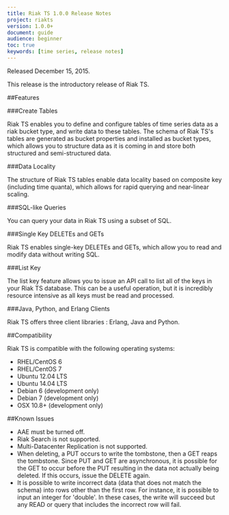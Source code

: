 ```yaml
---
title: Riak TS 1.0.0 Release Notes
project: riakts
version: 1.0.0+
document: guide
audience: beginner
toc: true
keywords: [time series, release notes]
---
```


Released December 15, 2015.

This release is the introductory release of Riak TS. 


##Features

###Create Tables

Riak TS enables you to define and configure tables of time series data as a riak bucket type, and write data to these tables. The schema of Riak TS's tables are generated as bucket properties and installed as bucket types, which allows you to structure data as it is coming in and store both structured and semi-structured data.

###Data Locality

The structure of Riak TS tables enable data locality based on composite key (including time quanta), which allows for rapid querying and near-linear scaling.

###SQL-like Queries

You can query your data in Riak TS using a subset of SQL.

###Single Key DELETEs and GETs

Riak TS enables single-key DELETEs and GETs, which allow you to read and modify data without writing SQL.

###List Key

The list key feature allows you to issue an API call to list all of the keys in your Riak TS database. This can be a useful operation, but it is incredibly resource intensive as all keys must be read and processed. 

###Java, Python, and Erlang Clients

Riak TS offers three client libraries : Erlang, Java and Python.


##Compatibility

Riak TS is compatible with the following operating systems:

* RHEL/CentOS 6
* RHEL/CentOS 7
* Ubuntu 12.04 LTS
* Ubuntu 14.04 LTS
* Debian 6 (development only)
* Debian 7 (development only)
* OSX 10.8+ (development only)


##Known Issues

* AAE must be turned off.
* Riak Search is not supported.
* Multi-Datacenter Replication is not supported.
* When deleting, a PUT occurs to write the tombstone, then a GET reaps the tombstone. Since PUT and GET are asynchronous, it is possible for the GET to occur before the PUT resulting in the data not actually being deleted.  If this occurs, issue the DELETE again.
* It is possible to write incorrect data (data that does not match the schema) into rows other than the first row. For instance, it is possible to input an integer for 'double'. In these cases, the write will succeed but any READ or query that includes the incorrect row will fail.